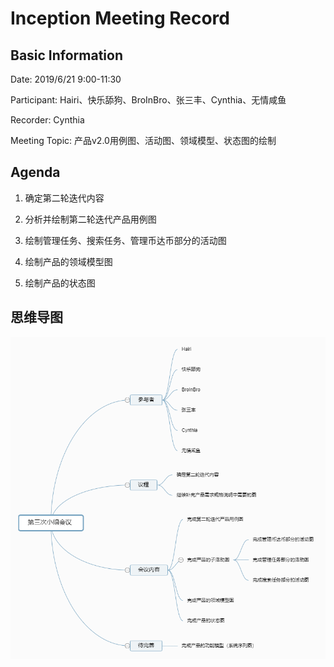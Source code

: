 # Inception Meeting Record 

## Basic Information

Date: 2019/6/21 9:00-11:30

Participant: Hairi、快乐舔狗、BroInBro、张三丰、Cynthia、无情咸鱼

Recorder: Cynthia

Meeting Topic: 产品v2.0用例图、活动图、领域模型、状态图的绘制

## Agenda

1. 确定第二轮迭代内容

2. 分析并绘制第二轮迭代产品用例图

3. 绘制管理任务、搜索任务、管理币达币部分的活动图

4. 绘制产品的领域模型图

5. 绘制产品的状态图

## 思维导图

![MindMap](../../assets/design/meetingrecord03.png)